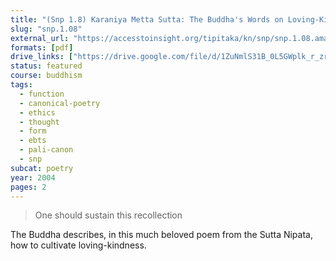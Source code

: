 ```yaml
---
title: "(Snp 1.8) Karaniya Metta Sutta: The Buddha's Words on Loving-Kindness"
slug: "snp.1.08"
external_url: "https://accesstoinsight.org/tipitaka/kn/snp/snp.1.08.amar.html"
formats: [pdf]
drive_links: ["https://drive.google.com/file/d/1ZuNmlS31B_0L5GWplk_r_zruUDP0USo-/view?usp=drivesdk"]
status: featured
course: buddhism
tags:
  - function
  - canonical-poetry
  - ethics
  - thought
  - form
  - ebts
  - pali-canon
  - snp
subcat: poetry
year: 2004
pages: 2
---
```


> One should sustain this recollection

The Buddha describes, in this much beloved poem from the Sutta Nipata, how to cultivate loving-kindness.
